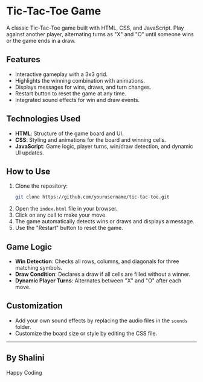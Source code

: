 # Tic-Tac-Toe Game

A classic Tic-Tac-Toe game built with HTML, CSS, and JavaScript. Play against another player, alternating turns as "X" and "O" until someone wins or the game ends in a draw.

## Features

- Interactive gameplay with a 3x3 grid.
- Highlights the winning combination with animations.
- Displays messages for wins, draws, and turn changes.
- Restart button to reset the game at any time.
- Integrated sound effects for win and draw events.

## Technologies Used

- **HTML**: Structure of the game board and UI.
- **CSS**: Styling and animations for the board and winning cells.
- **JavaScript**: Game logic, player turns, win/draw detection, and dynamic UI updates.

## How to Use

1. Clone the repository:
   ```bash
   git clone https://github.com/yourusername/tic-tac-toe.git
   ```
2. Open the `index.html` file in your browser.
3. Click on any cell to make your move.
4. The game automatically detects wins or draws and displays a message.
5. Use the "Restart" button to reset the game.

## Game Logic

- **Win Detection**: Checks all rows, columns, and diagonals for three matching symbols.
- **Draw Condition**: Declares a draw if all cells are filled without a winner.
- **Dynamic Player Turns**: Alternates between "X" and "O" after each move.

## Customization

- Add your own sound effects by replacing the audio files in the `sounds` folder.
- Customize the board size or style by editing the CSS file.

---

## By Shalini
Happy Coding
